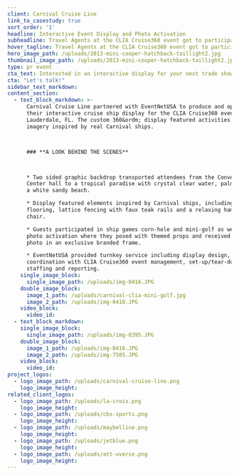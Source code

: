 ```yaml
---
client: Carnival Cruise Line
link_to_casestudy: true
sort_order: '1'
headline: Interactive Event Display and Photo Activation
subheadline: Travel Agents at the CLIA Cruise360 event got to participate in games and activities featured on board Carnival ships
hover_tagline: Travel Agents at the CLIA Cruise360 event got to participate in games and activities featured on board Carnival ships
hero_image_path: /uploads/2013-mini-cooper-hatchback-taillight2.jpg
thumbnail_image_path: /uploads/2013-mini-cooper-hatchback-taillight2.jpg
type: pr event
cta_text: Interested in an interactive display for your next trade show?
cta: "Let's talk!"
sidebar_text_markdown:
content_section:
  - text_block_markdown: >-
      Carnival Cruise Line partnered with EventNetUSA to produce and operate
      their interactive cruise ship display for the CLIA Cruise360 event in Ft.
      Lauderdale, FL. The custom 360&ordm; display featured activities and
      imagery inspired by real Carnival ships.



      ### **A LOOK BEHIND THE SCENES**



      * Two sided graphic backdrop transported attendees from the Convention
      Center hall to a tropical paradise with crystal clear water, palm trees and
      a white sandy beach.

      * Display featured elements inspired by Carnival ships, including pool deck
      flooring, lattice fencing with faux teak rails and a relaxing hammock
      chair.

      * Guests participated in ship games corn-hole and mini-golf as well as the
      photo activation where they posed with themed props and received their
      photo in an exclusive branded frame.

      * EventNetUSA provided turnkey service including display design,
      coordination with CLIA Cruise360 event management, set-up/tear-down,
      staffing and reporting.
    single_image_block:
      single_image_path: /uploads/img-0416.JPG
    double_image_block:
      image_1_path: /uploads/carnival-clia-mini-golf.jpg
      image_2_path: /uploads/img-0410.JPG
    video_block:
      video_id:
  - text_block_markdown:
    single_image_block:
      single_image_path: /uploads/img-0395.JPG
    double_image_block:
      image_1_path: /uploads/img-0416.JPG
      image_2_path: /uploads/img-7505.JPG
    video_block:
      video_id:
project_logos:
  - logo_image_path: /uploads/carnival-cruise-line.png
    logo_image_height:
related_client_logos:
  - logo_image_path: /uploads/la-croix.png
    logo_image_height:
  - logo_image_path: /uploads/cbs-sports.png
    logo_image_height:
  - logo_image_path: /uploads/maybelline.png
    logo_image_height:
  - logo_image_path: /uploads/jetblue.png
    logo_image_height:
  - logo_image_path: /uploads/att-uverse.png
    logo_image_height:
---
```

